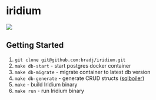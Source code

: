 # iridium

![](https://github.com/bradj/iridium/workflows/CI/badge.svg)


## Getting Started

1. `git clone git@github.com:bradj/iridium.git`
1. `make db-start`      - start postgres docker container
1. `make db-migrate`    - migrate container to latest db version
1. `make db-generate`   - generate CRUD structs ([sqlboiler](https://github.com/volatiletech/sqlboiler))
1. `make`               - build Iridium binary
1. `make run`           - run Iridium binary
